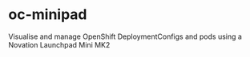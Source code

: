 # oc-minipad
Visualise and manage OpenShift DeploymentConfigs and pods using a Novation Launchpad Mini MK2
